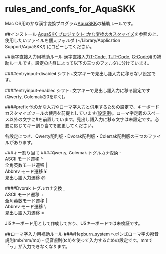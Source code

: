 # rules_and_confs_for_AquaSKK
Mac OS用のかな漢字変換プログラム[AquaSKK](https://github.com/codefirst/aquaskk)の補助ルールです。

##インストール
[AquaSKK プロジェクト::かな変換のカスタマイズ](http://aquaskk.osdn.jp/kana_rule.html "AquaSKK プロジェクト::かな変換のカスタマイズ")を参照の上、使用したいファイルを個人フォルダ (~/Library/Application Support/AquaSKK/) にコピーしてください。

##漢字直接入力用補助ルール
漢字直接入力[T-Code](http://openlab.jp/tcode/intro.html), [TUT-Code](http://www.geocities.jp/ken1noguchi/TUT-CODE/), [G-Code](http://homeposition.net/~m(as)m/index.php/G-Code)用の補助ルールです。設定の内容によって以下の三つのフォルダに分けています。

####entryinput-disabled
シフト+文字キーで見出し語入力に移らない設定です。

####entryinput-enabled
シフト+文字キーで見出し語入力に移る設定です(Qwerty, Colemakの0を除く)。

####prefix
他のかな入力やローマ字入力と併用するための設定で、キーボードカスタマイズツールの使用を前提としています([設定例](https://github.com/NaokiMatsuzaki/config_for_keyhac "config_for_keyhac"))。ローマ字定義のスペース以外の文字に#を前置しています。見出し語入力に移る文字は未設定です。必要に応じてキー割り当てを変更してください。

各設定につき、Qwerty配列版・Dvorak配列版・Colemak配列版の三つのファイルがあります。

###キー割り当て
####Qwerty, Colemak
トグルカナ変換    -    
ASCII モード遷移    ^    
全角英数モード遷移    |    
Abbrev モード遷移    ¥    
見出し語入力遷移    @

####Dvorak
トグルカナ変換    _    
ASCII モード遷移    +    
全角英数モード遷移    |    
Abbrev モード遷移    \     
見出し語入力遷移    =

JISキーボード用として作成しており、USキーボードでは未検証です。

##ローマ字入力用補助ルール
####Hepburn_system
ヘボン式ローマ字の撥音規則(mb/mm/mp)・促音規則(tch)を使って入力するための設定です。mmで「っ」が入力できなくなります。
